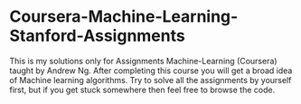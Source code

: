 # Coursera-Machine-Learning-Stanford-Assignments
This is my solutions only for Assignments Machine-Learning (Coursera) taught by Andrew Ng. After completing this course you will get a broad idea of Machine learning algorithms. Try to solve all the assignments by yourself first, but if you get stuck somewhere then feel free to browse the code.
